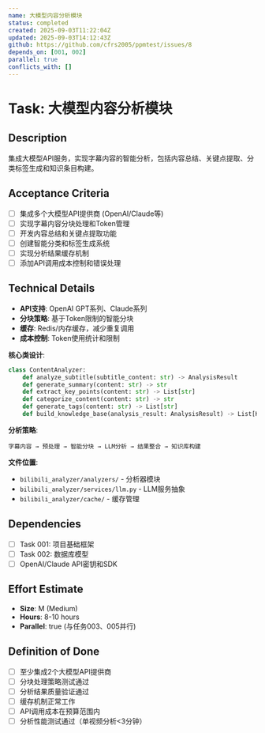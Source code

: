 ```yaml
---
name: 大模型内容分析模块
status: completed
created: 2025-09-03T11:22:04Z
updated: 2025-09-03T14:12:43Z
github: https://github.com/cfrs2005/ppmtest/issues/8
depends_on: [001, 002]
parallel: true
conflicts_with: []
---
```


# Task: 大模型内容分析模块

## Description
集成大模型API服务，实现字幕内容的智能分析，包括内容总结、关键点提取、分类标签生成和知识条目构建。

## Acceptance Criteria
- [ ] 集成多个大模型API提供商 (OpenAI/Claude等)
- [ ] 实现字幕内容分块处理和Token管理
- [ ] 开发内容总结和关键点提取功能
- [ ] 创建智能分类和标签生成系统
- [ ] 实现分析结果缓存机制
- [ ] 添加API调用成本控制和错误处理

## Technical Details
- **API支持**: OpenAI GPT系列、Claude系列
- **分块策略**: 基于Token限制的智能分块
- **缓存**: Redis/内存缓存，减少重复调用
- **成本控制**: Token使用统计和限制

**核心类设计**:
```python
class ContentAnalyzer:
    def analyze_subtitle(subtitle_content: str) -> AnalysisResult
    def generate_summary(content: str) -> str
    def extract_key_points(content: str) -> List[str]
    def categorize_content(content: str) -> str
    def generate_tags(content: str) -> List[str]
    def build_knowledge_base(analysis_result: AnalysisResult) -> List[KnowledgeEntry]
```

**分析策略**:
```
字幕内容 → 预处理 → 智能分块 → LLM分析 → 结果整合 → 知识库构建
```

**文件位置**:
- `bilibili_analyzer/analyzers/` - 分析器模块
- `bilibili_analyzer/services/llm.py` - LLM服务抽象
- `bilibili_analyzer/cache/` - 缓存管理

## Dependencies
- [ ] Task 001: 项目基础框架
- [ ] Task 002: 数据库模型
- [ ] OpenAI/Claude API密钥和SDK

## Effort Estimate
- **Size**: M (Medium)
- **Hours**: 8-10 hours
- **Parallel**: true (与任务003、005并行)

## Definition of Done
- [ ] 至少集成2个大模型API提供商
- [ ] 分块处理策略测试通过
- [ ] 分析结果质量验证通过
- [ ] 缓存机制正常工作
- [ ] API调用成本在预算范围内
- [ ] 分析性能测试通过（单视频分析<3分钟）
